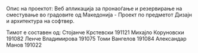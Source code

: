 Опис на проектот:
Веб апликација за пронаоѓање и резервирање на сместување во градовите од Македонија - Проект по предметот Дизајн и архитектура на софтвер.

Тимот е составен од:
Стојанче Крстевски 191121
Михајло Коруновски 191082
Ленче Владимирова 191075
Томи Вангелов 191084
Александар Манов 191022
